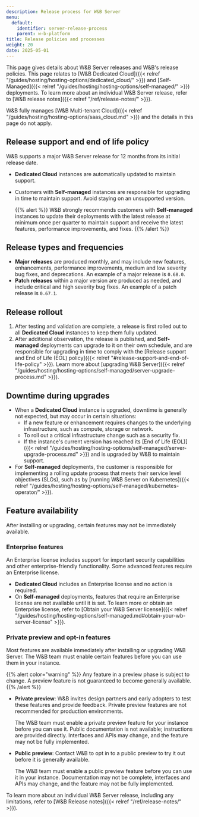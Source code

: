 ```yaml
---
description: Release process for W&B Server
menu:
  default:
    identifier: server-release-process
    parent: w-b-platform
title: Release policies and processes
weight: 20
date: 2025-05-01
---
```

This page gives details about W&B Server releases and W&B's release policies. This page relates to [W&B Dedicated Cloud]({{< relref "/guides/hosting/hosting-options/dedicated_cloud/" >}}) and [Self-Managed]({{< relref "/guides/hosting/hosting-options/self-managed/" >}}) deployments. To learn more about an individual W&B Server release, refer to [W&B release notes]({{< relref "/ref/release-notes/" >}}).

W&B fully manages [W&B Multi-tenant Cloud]({{< relref "/guides/hosting/hosting-options/saas_cloud.md" >}}) and the details in this page do not apply.

## Release support and end of life policy
W&B supports a major W&B Server release for 12 months from its initial release date.
- **Dedicated Cloud** instances are automatically updated to maintain support.
- Customers with **Self-managed** instances are responsible for upgrading in time to maintain support. Avoid staying on an unsupported version.

  {{% alert %}}
  W&B strongly recommends customers with **Self-managed** instances to update their deployments with the latest release at minimum once per quarter to maintain support and receive the latest features, performance improvements, and fixes.
  {{% /alert %}}

## Release types and frequencies
- **Major releases** are produced monthly, and may include new features, enhancements, performance improvements, medium and low severity bug fixes, and deprecations. An example of a major release is `0.68.0`.
- **Patch releases** within a major version are produced as needed, and include critical and high severity bug fixes. An example of a patch release is `0.67.1`.

## Release rollout
1. After testing and validation are complete, a release is first rolled out to all **Dedicated Cloud** instances to keep them fully updated.
1. After additional observation, the release is published, and **Self-managed** deployments can upgrade to it on their own schedule, and are responsible for upgrading in time to comply with the [Release support and End of Life (EOL) policy]({{< relref "#release-support-and-end-of-life-policy" >}}). Learn more about [upgrading W&B Server]({{< relref "/guides/hosting/hosting-options/self-managed/server-upgrade-process.md" >}}).

## Downtime during upgrades
- When a **Dedicated Cloud** instance is upgraded, downtime is generally not expected, but may occur in certain situations:
  - If a new feature or enhancement requires changes to the underlying infrastructure, such as compute, storage or network.
  - To roll out a critical infrastructure change such as a security fix.
  - If the instance's current version has reached its [End of Life (EOL)]({{< relref "/guides/hosting/hosting-options/self-managed/server-upgrade-process.md" >}}) and is upgraded by W&B to maintain support.
- For **Self-managed** deployments, the customer is responsible for implementing a rolling update process that meets their service level objectives (SLOs), such as by [running W&B Server on Kubernetes]({{< relref "/guides/hosting/hosting-options/self-managed/kubernetes-operator/" >}}).

## Feature availability
After installing or upgrading, certain features may not be immediately available.

### Enterprise features
An Enterprise license includes support for important security capabilities and other enterprise-friendly functionality. Some advanced features require an Enterprise license.

- **Dedicated Cloud** includes an Enterprise license and no action is required.
- On **Self-managed** deployments, features that require an Enterprise license are not available until it is set. To learn more or obtain an Enterprise license, refer to [Obtain your W&B Server license]({{< relref "/guides/hosting/hosting-options/self-managed.md#obtain-your-wb-server-license" >}}).

### Private preview and opt-in features
Most features are available immediately after installing or upgrading W&B Server. The W&B team must enable certain features before you can use them in your instance.

{{% alert color="warning" %}}
Any feature in a preview phase is subject to change. A preview feature is not guaranteed to become generally available.
{{% /alert %}}

- **Private preview**: W&B invites design partners and early adopters to test these features and provide feedback. Private preview features are not recommended for production environments.

    The W&B team must enable a private preview feature for your instance before you can use it. Public documentation is not available; instructions are provided directly. Interfaces and APIs may change, and the feature may not be fully implemented.
- **Public preview**: Contact W&B to opt in to a public preview to try it out before it is generally available.

    The W&B team must enable a public preview feature before you can use it in your instance. Documentation may not be complete, interfaces and APIs may change, and the feature may not be fully implemented.

To learn more about an individual W&B Server release, including any limitations, refer to [W&B Release notes]({{< relref "/ref/release-notes/" >}}).


